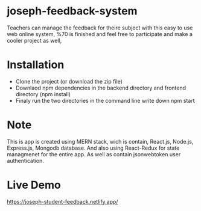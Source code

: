 # joseph-feedback-system
Teachers can manage the feedback for theire subject with this easy to use web online system, %70 is finished and feel free to participate and make a cooler project as well,

# Installation
  
  - Clone the project (or download the zip file)
  - Downlaod npm dependencies in the backend directory and frontend directory (npm install)
  - Finaly run the two directories in the command line write down npm start
  
  
 # Note
 This is app is created using MERN stack, wich is contain, React.js, Node.js, Express.js, Mongodb database.
 And also using React-Redux for state managmenet for the entire app.
 As well as contain jsonwebtoken user authentication.
 
 # Live Demo
 https://joseph-student-feedback.netlify.app/
